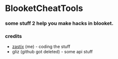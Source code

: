 # BlooketCheatTools
### some stuff 2 help you make hacks in blooket.


### credits
- [zastix](https://github.com/ZasticBradyn) (me) - coding the stuff
- gliz (github got deleted) - some api stuff
